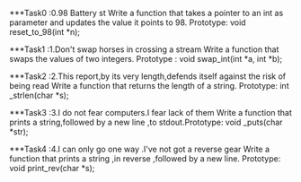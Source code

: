 ***Task0 :0.98 Battery st
   Write a function that takes a pointer to an int as parameter and updates the value it points to 98. Prototype: void reset_to_98(int *n);

***Task1 :1.Don't swap horses in crossing a stream
   Write a function that swaps the values of two integers. Prototype : void swap_int(int *a, int *b);

***Task2 :2.This report,by its very length,defends itself against the risk of being read 
  Write a function that returns the length of a string. Prototype: int _strlen(char *s);

***Task3 :3.I do not fear computers.I fear lack of them
   Write a function that prints a string,followed by a new line ,to stdout.Prototype: void _puts(char *str);

***Task4 :4.I can only go one way .I've not got a reverse gear
    Write a function that prints a string ,in reverse ,followed by a new line. Prototype: void print_rev(char *s);


